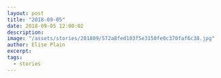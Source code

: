 ```yaml
---
layout: post
title: "2018-09-05"
date: 2018-09-05 12:00:02
description: 
image: "/assets/stories/201809/572a8fed103f5e3150fe0c370faf6c38.jpg"
author: Elise Plain
excerpt: 
tags: 
  - stories
---
```



<p></p>
